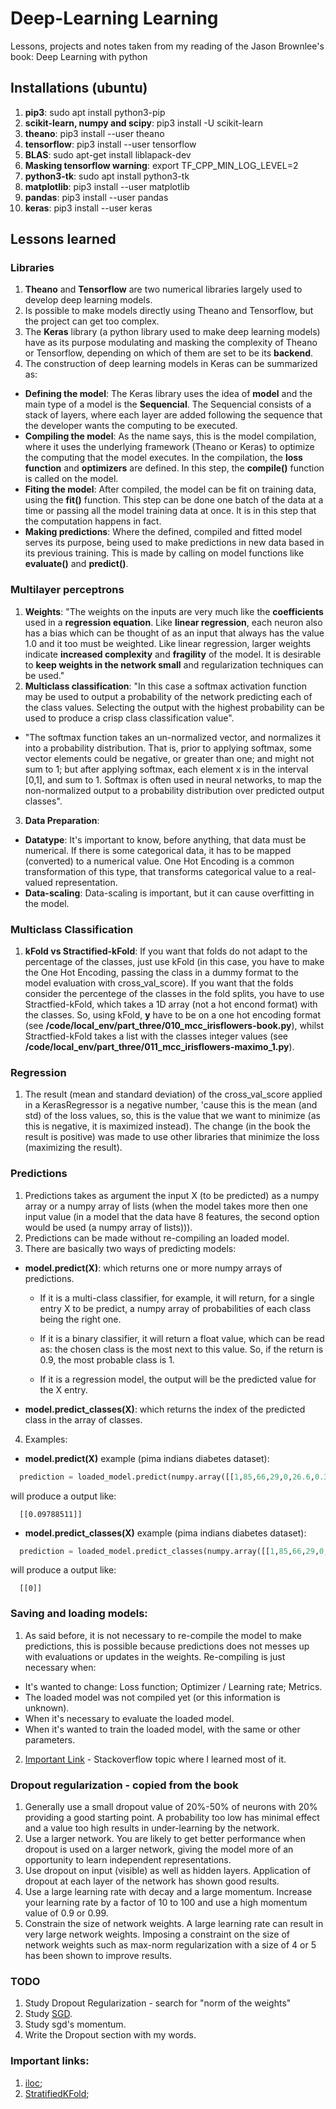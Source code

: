 # Deep-Learning Learning
Lessons, projects and notes taken from my reading of the Jason Brownlee's book: Deep Learning with python

## Installations (ubuntu)
1. **pip3**: sudo apt install python3-pip
2. **scikit-learn, numpy and scipy**: pip3 install -U scikit-learn
3. **theano**: pip3 install --user theano
4. **tensorflow**: pip3 install --user tensorflow
5. **BLAS**: sudo apt-get install liblapack-dev
6. **Masking tensorflow warning**: export TF_CPP_MIN_LOG_LEVEL=2
7. **python3-tk**: sudo apt install python3-tk
8. **matplotlib**: pip3 install --user matplotlib
9. **pandas**: pip3 install --user pandas
10. **keras**: pip3 install --user keras

## Lessons learned
### Libraries
1. **Theano** and **Tensorflow** are two numerical libraries largely used to develop deep learning models.
2. Is possible to make models directly using Theano and Tensorflow, but the project can get too complex.
3. The **Keras** library (a python library used to make deep learning models) have as its purpose modulating and masking the complexity of Theano or Tensorflow, depending on which of them are set to be its **backend**.
4. The construction of deep learning models in Keras can be summarized as:
- **Defining the model**: The Keras library uses the idea of **model** and the main type of a model is the **Sequencial**. The Sequencial consists of a stack of layers, where each layer are added following the sequence that the developer wants the computing to be executed.
- **Compiling the model**: As the name says, this is the model compilation, where it uses the underlying framework (Theano or Keras) to optimize the computing that the model executes. In the compilation, the **loss function** and **optimizers** are defined. In this step, the **compile()** function is called on the model.
- **Fiting the model**: After compiled, the model can be fit on training data, using the **fit()** function. This step can be done one batch of the data at a time or passing all the model training data at once. It is in this step that the computation happens in fact.
- **Making predictions**: Where the defined, compiled and fitted model serves its purpose, being used to make predictions in new data based in its previous training. This is made by calling on model functions like **evaluate()** and **predict()**.

### Multilayer perceptrons
1. **Weights**: "The weights on the inputs are very much like the **coefficients** used in a **regression equation**. Like **linear regression**, each neuron also has a bias which can be thought of as an input that always has the value 1.0 and it too must be weighted. Like linear regression, larger weights indicate **increased complexity** and **fragility** of the model. It is desirable to **keep weights in the network small** and regularization techniques can be used."
2. **Multiclass classification**: "In this case a softmax activation function may be used to output a probability
of the network predicting each of the class values. Selecting the output with the highest probability can be used to produce a crisp class classification value".
- "The softmax function takes an un-normalized vector, and normalizes it into a probability distribution. That is, prior to applying softmax, some vector elements could be negative, or greater than one; and might not sum to 1; but after applying softmax, each element x is in the interval [0,1], and sum to 1. Softmax is often used in neural networks, to map the non-normalized output to a probability distribution over predicted output classes".
3. **Data Preparation**:
- **Datatype**: It's important to know, before anything, that data must be numerical. If there is some categorical data, it has to be mapped (converted) to a numerical value. One Hot Encoding is a common transformation of this type, that transforms categorical value to a real-valued representation.
- **Data-scaling**: Data-scaling is important, but it can cause overfitting in the model.

### Multiclass Classification
1. **kFold vs Stractified-kFold**: If you want that folds do not adapt to the percentage of the classes, just use kFold (in this case, you have to make the One Hot Encoding, passing the class in a dummy format to the model evaluation with cross_val_score). If you want that the folds consider the percentege of the classes in the fold splits, you have to use Stractfied-kFold, which takes a 1D array (not a hot encond format) with the classes. So, using kFold, **y** have to be on a one hot encoding format (see **/code/local_env/part_three/010_mcc_irisflowers-book.py**), whilst Stractfied-kFold takes a list with the classes integer values (see **/code/local_env/part_three/011_mcc_irisflowers-maximo_1.py**).

### Regression
1. The result (mean and standard deviation) of the cross_val_score applied in a KerasRegressor is a negative number, 'cause this is the mean (and std) of the loss values, so, this is the value that we want to minimize (as this is negative, it is maximized instead). The change (in the book the result is positive) was made to use other libraries that minimize the loss (maximizing the result).

### Predictions
1. Predictions takes as argument the input X (to be predicted) as a numpy array or a numpy array of lists (when the model takes more then one input value (in a model that the data have 8 features, the second option would be used (a numpy array of lists))).
2. Predictions can be made without re-compiling an loaded model.
3. There are basically two ways of predicting models:
- **model.predict(X)**: which returns one or more numpy arrays of predictions.

   - If it is a multi-class classifier, for example, it will return, for a single entry X to be predict, a numpy array of probabilities of each class being the right one.

   - If it is a binary classifier, it will return a float value, which can be read as: the chosen class is the most next to this value. So, if the return is 0.9, the most probable class is 1.

   - If it is a regression model, the output will be the predicted value for the X entry.

- **model.predict_classes(X)**: which returns the index of the predicted class in the array of classes.

4. Examples:
- **model.predict(X)** example (pima indians diabetes dataset):
```python
  prediction = loaded_model.predict(numpy.array([[1,85,66,29,0,26.6,0.351,31]]))
```
will produce a output like:
```console
  [[0.09788511]]
```
- **model.predict_classes(X)** example (pima indians diabetes dataset):
```python
  prediction = loaded_model.predict_classes(numpy.array([[1,85,66,29,0,26.6,0.351,31]]))
```
will produce a output like:
```console
  [[0]]
```

### Saving and loading models:
1. As said before, it is not necessary to re-compile the model to make predictions, this is possible because predictions does not messes up with evaluations or updates in the weights. Re-compiling is just necessary when:
- It's wanted to change: Loss function; Optimizer / Learning rate; Metrics.
- The loaded model was not compiled yet (or this information is unknown).
- When it's necessary to evaluate the loaded model.
- When it's wanted to train the loaded model, with the same or other parameters.
2. [Important Link](https://stackoverflow.com/questions/47995324/does-model-compile-initialize-all-the-weights-and-biases-in-keras-tensorflow) - Stackoverflow topic where I learned most of it.

### Dropout regularization - copied from the book
1. Generally use a small dropout value of 20%-50% of neurons with 20% providing a good
starting point. A probability too low has minimal effect and a value too high results in
under-learning by the network.
2. Use a larger network. You are likely to get better performance when dropout is used
on a larger network, giving the model more of an opportunity to learn independent
representations.
3. Use dropout on input (visible) as well as hidden layers. Application of dropout at each
layer of the network has shown good results.
4. Use a large learning rate with decay and a large momentum. Increase your learning rate
by a factor of 10 to 100 and use a high momentum value of 0.9 or 0.99.
5. Constrain the size of network weights. A large learning rate can result in very large
network weights. Imposing a constraint on the size of network weights such as max-norm
regularization with a size of 4 or 5 has been shown to improve results.

### TODO
1. Study Dropout Regularization - search for "norm of the weights"
2. Study [SGD](https://keras.io/optimizers/).
3. Study sgd's momentum.
4. Write the Dropout section with my words.

### Important links:
1. [iloc](https://stackoverflow.com/questions/19155718/select-pandas-rows-based-on-list-index);
2. [StratifiedKFold](https://scikit-learn.org/stable/modules/generated/sklearn.model_selection.StratifiedKFold.html);
